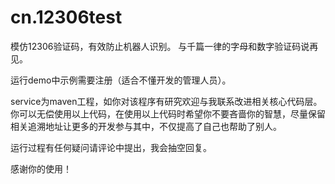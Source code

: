 # cn.12306test
模仿12306验证码，有效防止机器人识别。 与千篇一律的字母和数字验证码说再见。

运行demo中示例需要注册（适合不懂开发的管理人员）。

service为maven工程，如你对该程序有研究欢迎与我联系改进相关核心代码层。你可以无偿使用以上代码，在使用以上代码时希望你不要吝啬你的智慧，尽量保留相关追溯地址让更多的开发参与其中，不仅提高了自己也帮助了别人。

运行过程有任何疑问请评论中提出，我会抽空回复。

感谢你的使用！
